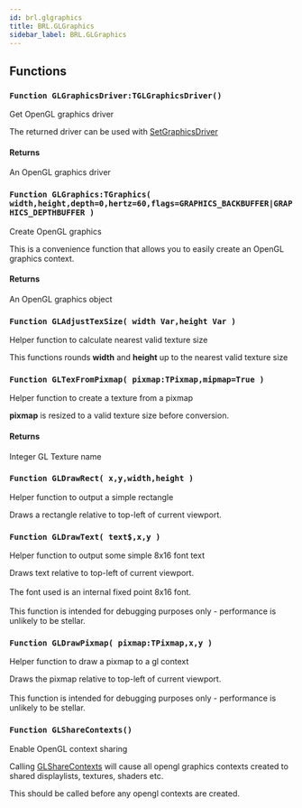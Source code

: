```yaml
---
id: brl.glgraphics
title: BRL.GLGraphics
sidebar_label: BRL.GLGraphics
---
```



## Functions

### `Function GLGraphicsDriver:TGLGraphicsDriver()`

Get OpenGL graphics driver


The returned driver can be used with [SetGraphicsDriver](../../brl/brl.graphics/#function-setgraphicsdriver-driver-tgraphicsdriver-defaultflags-graphics-backbuffer)


#### Returns
An OpenGL graphics driver



### `Function GLGraphics:TGraphics( width,height,depth=0,hertz=60,flags=GRAPHICS_BACKBUFFER|GRAPHICS_DEPTHBUFFER )`

Create OpenGL graphics


This is a convenience function that allows you to easily create an OpenGL graphics context.


#### Returns
An OpenGL graphics object



### `Function GLAdjustTexSize( width Var,height Var )`

Helper function to calculate nearest valid texture size

This functions rounds <b>width</b> and <b>height</b> up to the nearest valid texture size



### `Function GLTexFromPixmap( pixmap:TPixmap,mipmap=True )`

Helper function to create a texture from a pixmap

<b>pixmap</b> is resized to a valid texture size before conversion.


#### Returns
Integer GL Texture name



### `Function GLDrawRect( x,y,width,height )`

Helper function to output a simple rectangle


Draws a rectangle relative to top-left of current viewport.



### `Function GLDrawText( text$,x,y )`

Helper function to output some simple 8x16 font text


Draws text relative to top-left of current viewport.<br>
<br>
The font used is an internal fixed point 8x16 font.<br>
<br>
This function is intended for debugging purposes only - performance is unlikely to be stellar.



### `Function GLDrawPixmap( pixmap:TPixmap,x,y )`

Helper function to draw a pixmap to a gl context


Draws the pixmap relative to top-left of current viewport.<br>
<br>
This function is intended for debugging purposes only - performance is unlikely to be stellar.



### `Function GLShareContexts()`

Enable OpenGL context sharing


Calling [GLShareContexts](../../brl/brl.glgraphics/#function-glsharecontexts) will cause all opengl graphics contexts created to
shared displaylists, textures, shaders etc.

This should be called before any opengl contexts are created.



